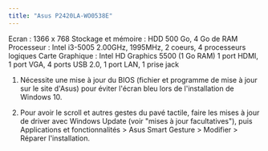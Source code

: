```yaml
---
title: "Asus P2420LA-WO0538E"
---
```


Ecran : 1366 x 768
Stockage et mémoire : HDD 500 Go, 4 Go de RAM
Processeur : Intel i3-5005 2.00GHz, 1995MHz, 2 coeurs, 4 processeurs logiques
Carte Graphique : Intel HD Graphics 5500 (1 Go RAM)
1 port HDMI, 1 port VGA, 4 ports USB 2.0, 1 port LAN, 1 prise jack

<!--more-->

1. Nécessite une mise à jour du BIOS (fichier et programme de mise à jour sur le site d'Asus) pour éviter l'écran bleu lors de l'installation de Windows 10.

2. Pour avoir le scroll et autres gestes du pavé tactile, faire les mises à jour de driver avec Windows Update (voir "mises à jour facultatives"), puis Applications et fonctionnalités > Asus Smart Gesture > Modifier > Réparer l'installation.
